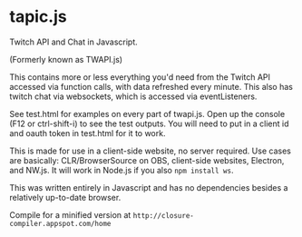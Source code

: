 # tapic.js
Twitch API and Chat in Javascript. 

(Formerly known as TWAPI.js)

This contains more or less everything you'd need from the Twitch API accessed via function calls, with data refreshed every minute.
This also has twitch chat via websockets, which is accessed via eventListeners.

See test.html for examples on every part of twapi.js. Open up the console (F12 or ctrl-shift-i) to see the test outputs.
You will need to put in a client id and oauth token in test.html for it to work. 

This is made for use in a client-side website, no server required. Use cases are basically: CLR/BrowserSource on OBS, client-side websites, Electron, and NW.js. It will work in Node.js if you also ``npm install ws``.

This was written entirely in Javascript and has no dependencies besides a relatively up-to-date browser.

Compile for a minified version at `http://closure-compiler.appspot.com/home`
